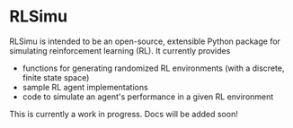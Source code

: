 # RLSimu
RLSimu is intended to be an open-source, extensible Python package for simulating reinforcement learning (RL). It currently provides
* functions for generating randomized RL environments (with a discrete, finite state space)
* sample RL agent implementations
* code to simulate an agent's performance in a given RL environment

This is currently a work in progress. Docs will be added soon!
